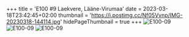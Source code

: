+++
title = 'E100 #9 Laekvere, Lääne-Virumaa'
date = 2023-03-18T23:42:45+02:00
thumbnail = 'https://i.postimg.cc/Nf05Vvnp/IMG-20230318-144114.jpg'
hidePageThumbnail = true
+++
![E100-09](https://i.postimg.cc/Nf05Vvnp/IMG-20230318-144114.jpg)
![E100-09](https://i.postimg.cc/7hwTbCmk/IMG-20230318-144742.jpg)
![E100-09](https://i.postimg.cc/vmn1z7Ky/IMG-20230318-144036.jpg)